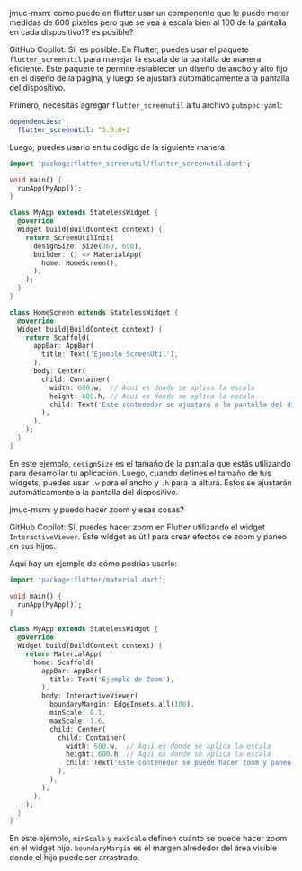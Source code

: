 jmuc-msm: como puedo en flutter usar un componente que le puede meter medidas de 600 pixeles pero que se vea a escala bien al 100 de la pantalla en cada dispositivo?? es posible?

GitHub Copilot: Sí, es posible. En Flutter, puedes usar el paquete `flutter_screenutil` para manejar la escala de la pantalla de manera eficiente. Este paquete te permite establecer un diseño de ancho y alto fijo en el diseño de la página, y luego se ajustará automáticamente a la pantalla del dispositivo.

Primero, necesitas agregar `flutter_screenutil` a tu archivo `pubspec.yaml`:

```yaml
dependencies:
  flutter_screenutil: ^5.0.0+2
```

Luego, puedes usarlo en tu código de la siguiente manera:

```dart
import 'package:flutter_screenutil/flutter_screenutil.dart';

void main() {
  runApp(MyApp());
}

class MyApp extends StatelessWidget {
  @override
  Widget build(BuildContext context) {
    return ScreenUtilInit(
      designSize: Size(360, 690),
      builder: () => MaterialApp(
        home: HomeScreen(),
      ),
    );
  }
}

class HomeScreen extends StatelessWidget {
  @override
  Widget build(BuildContext context) {
    return Scaffold(
      appBar: AppBar(
        title: Text('Ejemplo ScreenUtil'),
      ),
      body: Center(
        child: Container(
          width: 600.w,  // Aquí es donde se aplica la escala
          height: 600.h, // Aquí es donde se aplica la escala
          child: Text('Este contenedor se ajustará a la pantalla del dispositivo.'),
        ),
      ),
    );
  }
}
```

En este ejemplo, `designSize` es el tamaño de la pantalla que estás utilizando para desarrollar tu aplicación. Luego, cuando defines el tamaño de tus widgets, puedes usar `.w` para el ancho y `.h` para la altura. Estos se ajustarán automáticamente a la pantalla del dispositivo.

jmuc-msm: y puedo hacer zoom y esas cosas?

GitHub Copilot: Sí, puedes hacer zoom en Flutter utilizando el widget `InteractiveViewer`. Este widget es útil para crear efectos de zoom y paneo en sus hijos.

Aquí hay un ejemplo de cómo podrías usarlo:

```dart
import 'package:flutter/material.dart';

void main() {
  runApp(MyApp());
}

class MyApp extends StatelessWidget {
  @override
  Widget build(BuildContext context) {
    return MaterialApp(
      home: Scaffold(
        appBar: AppBar(
          title: Text('Ejemplo de Zoom'),
        ),
        body: InteractiveViewer(
          boundaryMargin: EdgeInsets.all(100),
          minScale: 0.1,
          maxScale: 1.6,
          child: Center(
            child: Container(
              width: 600.w,  // Aquí es donde se aplica la escala
              height: 600.h, // Aquí es donde se aplica la escala
              child: Text('Este contenedor se puede hacer zoom y paneo.'),
            ),
          ),
        ),
      ),
    );
  }
}
```

En este ejemplo, `minScale` y `maxScale` definen cuánto se puede hacer zoom en el widget hijo. `boundaryMargin` es el margen alrededor del área visible donde el hijo puede ser arrastrado.

